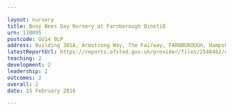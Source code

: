 ```yaml
---

layout: nursery
title: Busy Bees Day Nursery at Farnborough QinetiQ
urn: 110095
postcode: GU14 0LP
address: Building 301A, Armstrong Way, The Fairway, FARNBOROUGH, Hampshire, GU14 0LP
latestReportUrl: https://reports.ofsted.gov.uk/provider/files/2548462/urn/110095.pdf
teaching: 2
development: 2
leadership: 2
outcomes: 2
overall: 2
date: 15 February 2016

---
```

